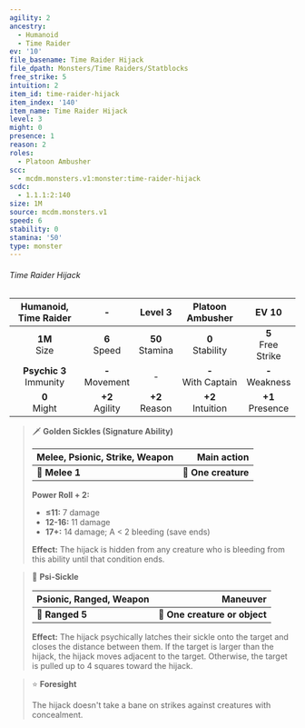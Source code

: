 ```yaml
---
agility: 2
ancestry:
  - Humanoid
  - Time Raider
ev: '10'
file_basename: Time Raider Hijack
file_dpath: Monsters/Time Raiders/Statblocks
free_strike: 5
intuition: 2
item_id: time-raider-hijack
item_index: '140'
item_name: Time Raider Hijack
level: 3
might: 0
presence: 1
reason: 2
roles:
  - Platoon Ambusher
scc:
  - mcdm.monsters.v1:monster:time-raider-hijack
scdc:
  - 1.1.1:2:140
size: 1M
source: mcdm.monsters.v1
speed: 6
stability: 0
stamina: '50'
type: monster
---
```


###### Time Raider Hijack

|    Humanoid, Time Raider    |          -          |       Level 3       |    Platoon Ambusher     |         EV 10          |
| :-------------------------: | :-----------------: | :-----------------: | :---------------------: | :--------------------: |
|      **1M**<br/> Size       |  **6**<br/> Speed   | **50**<br/> Stamina |  **0**<br/> Stability   | **5**<br/> Free Strike |
| **Psychic 3**<br/> Immunity | **-**<br/> Movement |          -          | **-**<br/> With Captain |  **-**<br/> Weakness   |
|      **0**<br/> Might       | **+2**<br/> Agility | **+2**<br/> Reason  |  **+2**<br/> Intuition  |  **+1**<br/> Presence  |

<!-- -->
> 🗡 **Golden Sickles (Signature Ability)**
>
> | **Melee, Psionic, Strike, Weapon** |     **Main action** |
> | ---------------------------------- | ------------------: |
> | **📏 Melee 1**                     | **🎯 One creature** |
>
> **Power Roll + 2:**
>
> - **≤11:** 7 damage
> - **12-16:** 11 damage
> - **17+:** 14 damage; A < 2 bleeding (save ends)
>
> **Effect:** The hijack is hidden from any creature who is bleeding from this ability until that condition ends.

<!-- -->
> 🏹 **Psi-Sickle**
>
> | **Psionic, Ranged, Weapon** |                  **Maneuver** |
> | --------------------------- | ----------------------------: |
> | **📏 Ranged 5**             | **🎯 One creature or object** |
>
> **Effect:** The hijack psychically latches their sickle onto the target and closes the distance between them. If the target is larger than the hijack, the hijack moves adjacent to the target. Otherwise, the target is pulled up to 4 squares toward the hijack.

<!-- -->
> ⭐️ **Foresight**
>
> The hijack doesn't take a bane on strikes against creatures with concealment.
